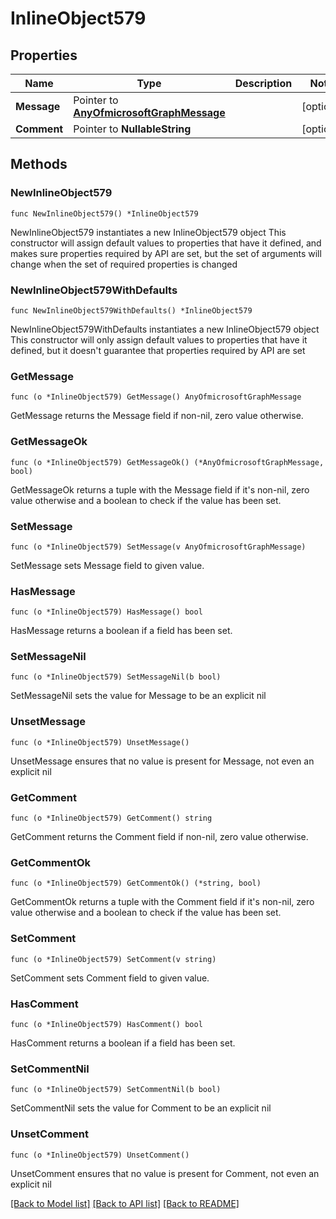 # InlineObject579

## Properties

Name | Type | Description | Notes
------------ | ------------- | ------------- | -------------
**Message** | Pointer to [**AnyOfmicrosoftGraphMessage**](anyOf&lt;microsoft.graph.message&gt;.md) |  | [optional] 
**Comment** | Pointer to **NullableString** |  | [optional] 

## Methods

### NewInlineObject579

`func NewInlineObject579() *InlineObject579`

NewInlineObject579 instantiates a new InlineObject579 object
This constructor will assign default values to properties that have it defined,
and makes sure properties required by API are set, but the set of arguments
will change when the set of required properties is changed

### NewInlineObject579WithDefaults

`func NewInlineObject579WithDefaults() *InlineObject579`

NewInlineObject579WithDefaults instantiates a new InlineObject579 object
This constructor will only assign default values to properties that have it defined,
but it doesn't guarantee that properties required by API are set

### GetMessage

`func (o *InlineObject579) GetMessage() AnyOfmicrosoftGraphMessage`

GetMessage returns the Message field if non-nil, zero value otherwise.

### GetMessageOk

`func (o *InlineObject579) GetMessageOk() (*AnyOfmicrosoftGraphMessage, bool)`

GetMessageOk returns a tuple with the Message field if it's non-nil, zero value otherwise
and a boolean to check if the value has been set.

### SetMessage

`func (o *InlineObject579) SetMessage(v AnyOfmicrosoftGraphMessage)`

SetMessage sets Message field to given value.

### HasMessage

`func (o *InlineObject579) HasMessage() bool`

HasMessage returns a boolean if a field has been set.

### SetMessageNil

`func (o *InlineObject579) SetMessageNil(b bool)`

 SetMessageNil sets the value for Message to be an explicit nil

### UnsetMessage
`func (o *InlineObject579) UnsetMessage()`

UnsetMessage ensures that no value is present for Message, not even an explicit nil
### GetComment

`func (o *InlineObject579) GetComment() string`

GetComment returns the Comment field if non-nil, zero value otherwise.

### GetCommentOk

`func (o *InlineObject579) GetCommentOk() (*string, bool)`

GetCommentOk returns a tuple with the Comment field if it's non-nil, zero value otherwise
and a boolean to check if the value has been set.

### SetComment

`func (o *InlineObject579) SetComment(v string)`

SetComment sets Comment field to given value.

### HasComment

`func (o *InlineObject579) HasComment() bool`

HasComment returns a boolean if a field has been set.

### SetCommentNil

`func (o *InlineObject579) SetCommentNil(b bool)`

 SetCommentNil sets the value for Comment to be an explicit nil

### UnsetComment
`func (o *InlineObject579) UnsetComment()`

UnsetComment ensures that no value is present for Comment, not even an explicit nil

[[Back to Model list]](../README.md#documentation-for-models) [[Back to API list]](../README.md#documentation-for-api-endpoints) [[Back to README]](../README.md)


